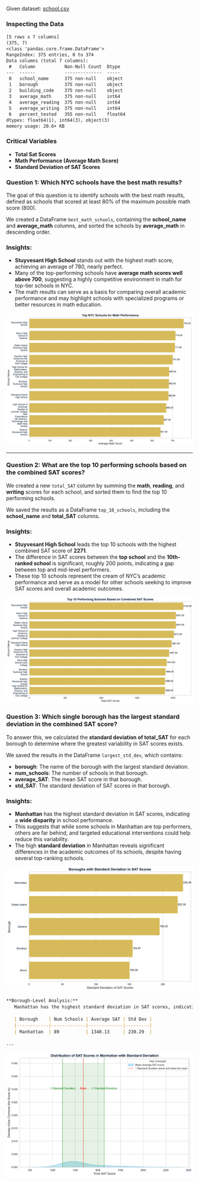 
Given dataset: [school.csv](data/school.csv)

### Inspecting the Data

```
[5 rows x 7 columns]
(375, 7)
<class 'pandas.core.frame.DataFrame'>
RangeIndex: 375 entries, 0 to 374
Data columns (total 7 columns):
 #   Column           Non-Null Count  Dtype  
---  ------           --------------  -----  
 0   school_name      375 non-null    object 
 1   borough          375 non-null    object 
 2   building_code    375 non-null    object 
 3   average_math     375 non-null    int64  
 4   average_reading  375 non-null    int64  
 5   average_writing  375 non-null    int64  
 6   percent_tested   355 non-null    float64
dtypes: float64(1), int64(3), object(3)
memory usage: 20.6+ KB

```
### Critical Variables
- **Total Sat Scores**
- **Math Performance (Average Math Score)**
- **Standard Deviation of SAT Scores**

### Question 1: Which NYC schools have the best math results?
The goal of this question is to identify schools with the best math results, defined as schools that scored at least 80% of the maximum possible math score (800).

We created a DataFrame `best_math_schools`, containing the **school_name** and **average_math** columns, and sorted the schools by **average_math** in descending order.

### Insights:
- **Stuyvesant High School** stands out with the highest math score, achieving an average of 780, nearly perfect.
- Many of the top-performing schools have **average math scores well above 700**, suggesting a highly competitive environment in math for top-tier schools in NYC.
- The math results can serve as a basis for comparing overall academic performance and may highlight schools with specialized programs or better resources in math education.

![Top 10 Schools](images/Question1_Chart.png)

---

### Question 2: What are the top 10 performing schools based on the combined SAT scores?
We created a new `total_SAT` column by summing the **math**, **reading**, and **writing** scores for each school, and sorted them to find the top 10 performing schools.

We saved the results as a DataFrame `top_10_schools`, including the **school_name** and **total_SAT** columns.

### Insights:
- **Stuyvesant High School** leads the top 10 schools with the highest combined SAT score of **2271**.
- The difference in SAT scores between the **top school** and the **10th-ranked school** is significant, roughly 200 points, indicating a gap between top and mid-level performers.
- These top 10 schools represent the cream of NYC’s academic performance and serve as a model for other schools seeking to improve SAT scores and overall academic outcomes.

![Top 10 Schools](images/Question2_Chart.png)

### Question 3: Which single borough has the largest standard deviation in the combined SAT score?
To answer this, we calculated the **standard deviation of total_SAT** for each borough to determine where the greatest variability in SAT scores exists.

We saved the results in the DataFrame `largest_std_dev`, which contains:
- **borough**: The name of the borough with the largest standard deviation.
- **num_schools**: The number of schools in that borough.
- **average_SAT**: The mean SAT score in that borough.
- **std_SAT**: The standard deviation of SAT scores in that borough.

### Insights:
- **Manhattan** has the highest standard deviation in SAT scores, indicating a **wide disparity** in school performance.
- This suggests that while some schools in Manhattan are top performers, others are far behind, and targeted educational interventions could help reduce this variability.
- The high **standard deviation** in Manhattan reveals significant differences in the academic outcomes of its schools, despite having several top-ranking schools.

![Largest STD](images/Question3.png)
```markdown   
**Borough-Level Analysis:**
   Manhattan has the highest standard deviation in SAT scores, indicating the greatest variability among schools. Here are the borough statistics:

   | Borough    | Num Schools | Average SAT | Std Dev |
   |------------|-------------|-------------|---------|
   | Manhattan  | 89          | 1340.13     | 230.29  |

---
```
![Manhattan STD](images/Question3.1_Chart.png)




